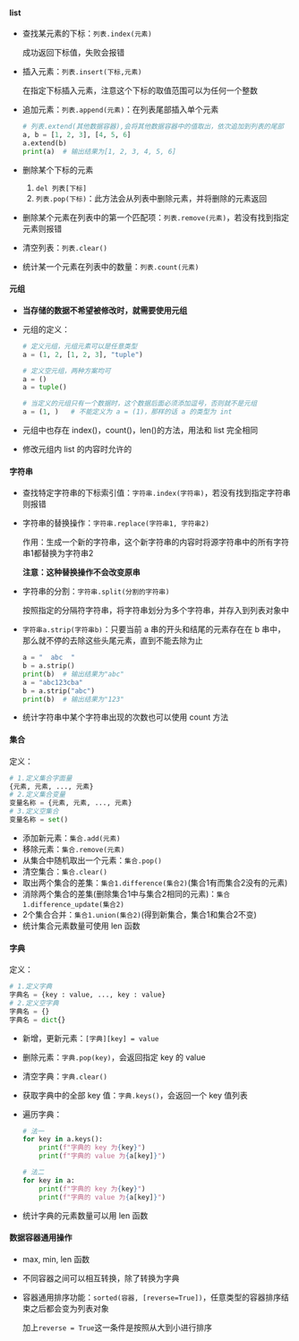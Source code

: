 #### list

+ 查找某元素的下标：`列表.index(元素)`

    成功返回下标值，失败会报错

+ 插入元素：`列表.insert(下标,元素)`

    在指定下标插入元素，注意这个下标的取值范围可以为任何一个整数

+ 追加元素：`列表.append(元素)`：在列表尾部插入单个元素

    ```python
    # 列表.extend(其他数据容器),会将其他数据容器中的值取出，依次追加到列表的尾部
    a, b = [1, 2, 3], [4, 5, 6]
    a.extend(b)
    print(a)  # 输出结果为[1, 2, 3, 4, 5, 6]
    ```

+ 删除某个下标的元素

    1. `del 列表[下标]`
    2. `列表.pop(下标)`：此方法会从列表中删除元素，并将删除的元素返回

+ 删除某个元素在列表中的第一个匹配项：`列表.remove(元素)`，若没有找到指定元素则报错

+ 清空列表：`列表.clear()`

+ 统计某一个元素在列表中的数量：`列表.count(元素)`

#### 元组

+ **当存储的数据不希望被修改时，就需要使用元组**

+ 元组的定义：

    ```python
    # 定义元组，元组元素可以是任意类型
    a = (1, 2, [1, 2, 3], "tuple")
    
    # 定义空元组，两种方案均可
    a = ()
    a = tuple()
    
    # 当定义的元组只有一个数据时，这个数据后面必须添加逗号，否则就不是元组
    a = (1, )   # 不能定义为 a = (1)，那样的话 a 的类型为 int
    ```

+ 元组中也存在 index()，count()，len()的方法，用法和 list 完全相同

+ 修改元组内 list 的内容时允许的

#### 字符串

+ 查找特定字符串的下标索引值：`字符串.index(字符串)`，若没有找到指定字符串则报错

+ 字符串的替换操作：`字符串.replace(字符串1, 字符串2)`

    作用：生成一个新的字符串，这个新字符串的内容时将源字符串中的所有字符串1都替换为字符串2

    **注意：这种替换操作不会改变原串**

+ 字符串的分割：`字符串.split(分割的字符串)`

    按照指定的分隔符字符串，将字符串划分为多个字符串，并存入到列表对象中

+ `字符串a.strip(字符串b)`：只要当前 a 串的开头和结尾的元素存在在 b 串中，那么就不停的去除这些头尾元素，直到不能去除为止

    ```python
    a = "  abc  "
    b = a.strip()
    print(b)  # 输出结果为"abc"
    a = "abc123cba"
    b = a.strip("abc")
    print(b)  # 输出结果为"123"
    ```

+ 统计字符串中某个字符串出现的次数也可以使用 count 方法

#### 集合

定义：

```python
# 1.定义集合字面量
{元素, 元素, ..., 元素}
# 2.定义集合变量
变量名称 = {元素, 元素, ..., 元素}
# 3.定义空集合
变量名称 = set()
```

+ 添加新元素：`集合.add(元素)`
+ 移除元素：`集合.remove(元素)`
+ 从集合中随机取出一个元素：`集合.pop()`
+ 清空集合：`集合.clear()`
+ 取出两个集合的差集：`集合1.difference(集合2)`(集合1有而集合2没有的元素)
+ 消除两个集合的差集(删除集合1中与集合2相同的元素)：`集合1.difference_update(集合2)`
+ 2个集合合并：`集合1.union(集合2)`(得到新集合，集合1和集合2不变)
+ 统计集合元素数量可使用 len 函数

#### 字典

定义：

```python
# 1.定义字典
字典名 = {key : value, ..., key : value}
# 2.定义空字典
字典名 = {}
字典名 = dict{}
```

+ 新增，更新元素：`[字典][key] = value`

+ 删除元素：`字典.pop(key)`，会返回指定 key 的 value

+ 清空字典：`字典.clear()`

+ 获取字典中的全部 key 值：`字典.keys()`，会返回一个 key 值列表

+ 遍历字典：

    ```python
    # 法一
    for key in a.keys():
        print(f"字典的 key 为{key}")
        print(f"字典的 value 为{a[key]}")
    
    # 法二
    for key in a:
        print(f"字典的 key 为{key}")
        print(f"字典的 value 为{a[key]}")
    ```

+ 统计字典的元素数量可以用 len 函数

#### 数据容器通用操作

+ max, min, len 函数

+ 不同容器之间可以相互转换，除了转换为字典

+ 容器通用排序功能：`sorted(容器, [reverse=True])`，任意类型的容器排序结束之后都会变为列表对象

    加上`reverse = True`这一条件是按照从大到小进行排序

    









